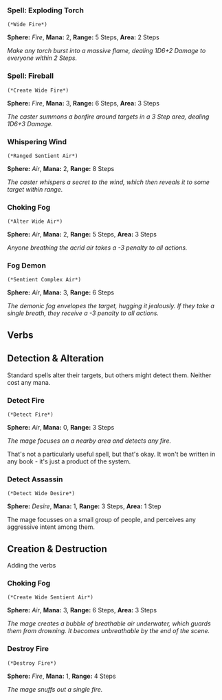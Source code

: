 ### Spell: Exploding Torch
    (*Wide Fire*)

**Sphere:** *Fire*, **Mana:** 2, **Range:** 5 Steps, **Area:** 2 Steps

*Make any torch burst into a massive flame, dealing 1D6+2 Damage to everyone within 2 Steps.*

### Spell: Fireball
    (*Create Wide Fire*)
**Sphere:** *Fire*, **Mana:** 3, **Range:** 6 Steps, **Area:** 3 Steps

*The caster summons a bonfire around targets in a 3 Step area, dealing 1D6+3 Damage.*

### Whispering Wind
    (*Ranged Sentient Air*)
**Sphere:** *Air*, **Mana:** 2, **Range:** 8 Steps

*The caster whispers a secret to the wind, which then reveals it to some target within range.*

### Choking Fog
    (*Alter Wide Air*)
**Sphere:** *Air*, **Mana:** 2, **Range:** 5 Steps, **Area:** 3 Steps

*Anyone breathing the acrid air takes a -3 penalty to all actions.*

### Fog Demon
    (*Sentient Complex Air*)
**Sphere:** *Air*, **Mana:** 3, **Range:** 6 Steps

*The demonic fog envelopes the target, hugging it jealously. If they take a single breath, they receive a -3 penalty to all actions.*

## Verbs

## Detection & Alteration

Standard spells alter their targets, but others might detect them.
Neither cost any mana.

### Detect Fire
    (*Detect Fire*)
**Sphere:** *Air*, **Mana:** 0, **Range:** 3 Steps

*The mage focuses on a nearby area and detects any fire.*

That's not a particularly useful spell, but that's okay.
It won't be written in any book - it's just a product of the system.

### Detect Assassin
    (*Detect Wide Desire*)
**Sphere:** *Desire*, **Mana:** 1, **Range:** 3 Steps, **Area:** 1 Step

The mage focusses on a small group of people, and perceives any aggressive intent among them.

## Creation & Destruction

Adding the verbs

### Choking Fog
    (*Create Wide Sentient Air*)
**Sphere:** *Air*, **Mana:** 3, **Range:** 6 Steps, **Area:** 3 Steps

*The mage creates a bubble of breathable air underwater, which guards them from drowning. It becomes unbreathable by the end of the scene.*

### Destroy Fire
    (*Destroy Fire*)
**Sphere:** *Fire*, **Mana:** 1, **Range:** 4 Steps

*The mage snuffs out a single fire.*


